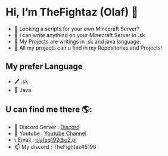 #  Hi, I’m TheFightaz (Olaf) 👋
- 👀 Looking a scripts for your own Minecraft Server?
- 🌱 I can write anything on your Minecraft Server in .sk
- 🧬 My Projects are writings in .sk and java language.
- 🧨 All my projects can u find in my Repositories and Projects!


## My prefer Language
- 🖊 .sk
- 🔌 Java


## U can find me there 🌎:
- 🔮 Discord Server : <a href="https://discord.gg/kVej5SKDMF">Discord</a>
- 🎥 Youtube : <a href="https://www.youtube.com/channel/UCwLi3PgldG2kq3NVZz88JUQ">Youtube Channel</a>
- 📞 Email : olafeq192@o2.pl
- 📫 My discord : TheFightaz#5196
<!---
--->
